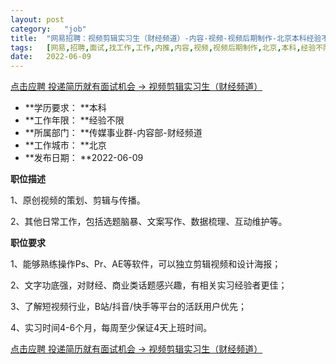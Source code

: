 ```yaml
---
layout:	post
category:	"job"
title:	"网易招聘：视频剪辑实习生（财经频道）-内容-视频-视频后期制作-北京本科经验不限"
tags:	[网易,招聘,面试,找工作,工作,内推,内容,视频,视频后期制作,北京,本科,经验不限]
date:	2022-06-09
---
```


[点击应聘 投递简历就有面试机会 ->  视频剪辑实习生（财经频道）](http://mobile.bole.netease.com/bole/boleDetail?id=38424&employeeId=346f03c3cda5f04c&key=all)



- **学历要求： **本科
- **工作年限： **经验不限
- **所属部门： **传媒事业群-内容部-财经频道
- **工作城市： **北京
- **发布日期： **2022-06-09



**职位描述**

1、原创视频的策划、剪辑与传播。

2、其他日常工作，包括选题脑暴、文案写作、数据梳理、互动维护等。



**职位要求**

1、能够熟练操作Ps、Pr、AE等软件，可以独立剪辑视频和设计海报；

2、文字功底强，对财经、商业类话题感兴趣，有相关实习经验者更佳；

3、了解短视频行业，B站/抖音/快手等平台的活跃用户优先；

4、实习时间4-6个月，每周至少保证4天上班时间。





[点击应聘 投递简历就有面试机会 ->  视频剪辑实习生（财经频道）](http://mobile.bole.netease.com/bole/boleDetail?id=38424&employeeId=346f03c3cda5f04c&key=all)